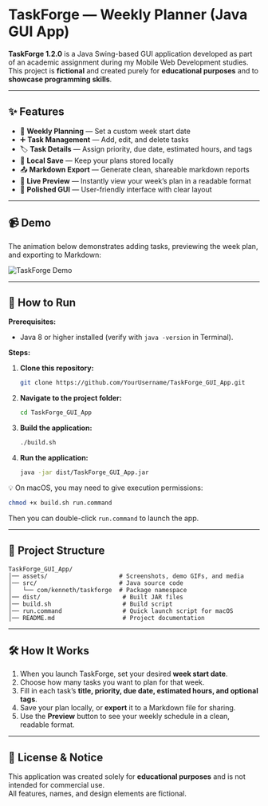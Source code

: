 # TaskForge — Weekly Planner (Java GUI App)

**TaskForge 1.2.0** is a Java Swing-based GUI application developed as part of an academic assignment during my Mobile Web Development studies.  
This project is **fictional** and created purely for **educational purposes** and to **showcase programming skills**.

---

## ✨ Features
- 📅 **Weekly Planning** — Set a custom week start date
- ➕ **Task Management** — Add, edit, and delete tasks
- 🏷️ **Task Details** — Assign priority, due date, estimated hours, and tags
- 💾 **Local Save** — Keep your plans stored locally
- 📤 **Markdown Export** — Generate clean, shareable markdown reports
- 👀 **Live Preview** — Instantly view your week’s plan in a readable format
- 🎨 **Polished GUI** — User-friendly interface with clear layout

---

## 📹 Demo
The animation below demonstrates adding tasks, previewing the week plan, and exporting to Markdown:

![TaskForge Demo](assets/demo.gif)

---

## 🚀 How to Run

**Prerequisites:**
- Java 8 or higher installed (verify with `java -version` in Terminal).

**Steps:**
1. **Clone this repository:**
   ```bash
   git clone https://github.com/YourUsername/TaskForge_GUI_App.git
   ```
2. **Navigate to the project folder:**
   ```bash
   cd TaskForge_GUI_App
   ```
3. **Build the application:**
   ```bash
   ./build.sh
   ```
4. **Run the application:**
   ```bash
   java -jar dist/TaskForge_GUI_App.jar
   ```

💡 On macOS, you may need to give execution permissions:  
```bash
chmod +x build.sh run.command
```
Then you can double-click `run.command` to launch the app.

---

## 📂 Project Structure
```
TaskForge_GUI_App/
│── assets/                    # Screenshots, demo GIFs, and media
│── src/                       # Java source code
│   └── com/kenneth/taskforge  # Package namespace
│── dist/                       # Built JAR files
│── build.sh                    # Build script
│── run.command                 # Quick launch script for macOS
│── README.md                   # Project documentation
```
---

## 🛠 How It Works
1. When you launch TaskForge, set your desired **week start date**.
2. Choose how many tasks you want to plan for that week.
3. Fill in each task’s **title, priority, due date, estimated hours, and optional tags**.
4. Save your plan locally, or **export** it to a Markdown file for sharing.
5. Use the **Preview** button to see your weekly schedule in a clean, readable format.

---

## 📜 License & Notice
This application was created solely for **educational purposes** and is not intended for commercial use.  
All features, names, and design elements are fictional.


